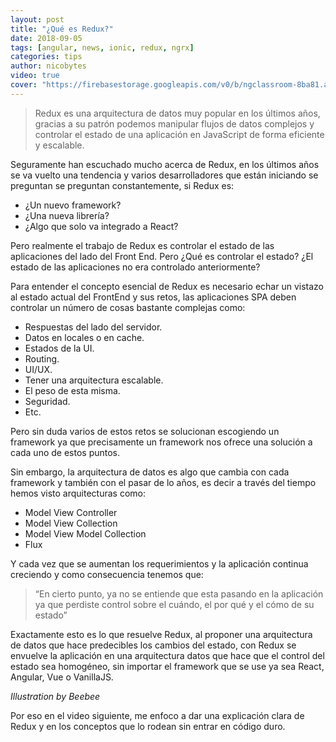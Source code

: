 ```yaml
---
layout: post
title: "¿Qué es Redux?"
date: 2018-09-05
tags: [angular, news, ionic, redux, ngrx]
categories: tips
author: nicobytes
video: true
cover: "https://firebasestorage.googleapis.com/v0/b/ngclassroom-8ba81.appspot.com/o/posts%2F2018-09-05-redux%2Fcover.jpg?alt=media&token=36064ca0-0302-4afb-8381-c31e48ff00f2"
---
```

> Redux es una arquitectura de datos muy popular en los últimos años, gracias a su patrón podemos manipular flujos de datos complejos y controlar el estado de una aplicación en JavaScript de forma eficiente y escalable. 

<amp-img width="1280" height="720" layout="responsive" src="https://firebasestorage.googleapis.com/v0/b/ngclassroom-8ba81.appspot.com/o/posts%2F2018-09-05-redux%2Fcover.jpg?alt=media&token=36064ca0-0302-4afb-8381-c31e48ff00f2"></amp-img> 

Seguramente han escuchado mucho acerca de Redux, en los últimos años se va vuelto una tendencia y varios desarrolladores que están iniciando se preguntan se preguntan constantemente, si Redux es:

-	¿Un nuevo framework?
-	¿Una nueva librería?
-	¿Algo que solo va integrado a React?

Pero realmente el trabajo de Redux es controlar el estado de las aplicaciones del lado del Front End. 
Pero ¿Qué es controlar el estado? ¿El estado de las aplicaciones no era controlado anteriormente?

Para entender el concepto esencial de Redux es necesario echar un vistazo al estado actual del FrontEnd y sus retos, las aplicaciones SPA deben controlar un número de cosas bastante complejas como:

-	Respuestas del lado del servidor.
-	Datos en locales o en cache.
-	Estados de la UI.
-	Routing.
-	UI/UX.
-	Tener una arquitectura escalable.
-	El peso de esta misma.
-	Seguridad.
-	Etc.

Pero sin duda varios de estos retos se solucionan escogiendo un framework ya que precisamente un framework nos ofrece una solución a cada uno de estos puntos.

Sin embargo, la arquitectura de datos es algo que cambia con cada framework y también con el pasar de lo años, es decir a través del tiempo hemos visto arquitecturas como:

-	Model View Controller
-	Model View Collection
-	Model View Model Collection
-	Flux

Y cada vez que se aumentan los requerimientos y la aplicación continua creciendo y como consecuencia tenemos que:  

> “En cierto punto, ya no se entiende que esta pasando en la aplicación ya que perdiste control sobre el cuándo, el por qué y el cómo de su estado”

Exactamente esto es lo que resuelve Redux, al proponer una arquitectura de datos que hace predecibles los cambios del estado, con Redux se envuelve la aplicación en una arquitectura datos que hace que el control del estado sea homogéneo, sin importar el framework que se use ya sea React, Angular, Vue o VanillaJS.

<amp-img width="800" height="582" layout="responsive" src="https://firebasestorage.googleapis.com/v0/b/ngclassroom-8ba81.appspot.com/o/posts%2F2018-09-05-redux%2Fredux-state-manage-power.png?alt=media&token=2a3681cf-afab-4416-890c-1551ea9614b5"></amp-img>

*Illustration by Beebee*

Por eso en el video siguiente, me enfoco a dar una explicación clara de Redux y en los conceptos que lo rodean sin entrar en código duro.

<amp-youtube width="560" 
            height="315"
            layout="responsive"
            data-videoid="45PBoeqiUi8"></amp-youtube>
